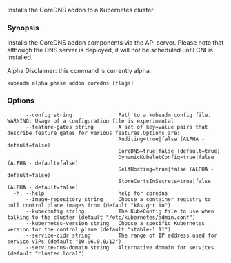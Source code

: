 
Installs the CoreDNS addon to a Kubernetes cluster

### Synopsis

Installs the CoreDNS addon components via the API server. Please note that although the DNS server is deployed, it will not be scheduled until CNI is installed. 

Alpha Disclaimer: this command is currently alpha.

```
kubeadm alpha phase addon coredns [flags]
```

### Options

```
      --config string               Path to a kubeadm config file. WARNING: Usage of a configuration file is experimental
      --feature-gates string        A set of key=value pairs that describe feature gates for various features.Options are:
                                    Auditing=true|false (ALPHA - default=false)
                                    CoreDNS=true|false (default=true)
                                    DynamicKubeletConfig=true|false (ALPHA - default=false)
                                    SelfHosting=true|false (ALPHA - default=false)
                                    StoreCertsInSecrets=true|false (ALPHA - default=false)
  -h, --help                        help for coredns
      --image-repository string     Choose a container registry to pull control plane images from (default "k8s.gcr.io")
      --kubeconfig string           The KubeConfig file to use when talking to the cluster (default "/etc/kubernetes/admin.conf")
      --kubernetes-version string   Choose a specific Kubernetes version for the control plane (default "stable-1.11")
      --service-cidr string         The range of IP address used for service VIPs (default "10.96.0.0/12")
      --service-dns-domain string   Alternative domain for services (default "cluster.local")
```

